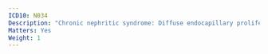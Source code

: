 ```yaml
---
ICD10: N034
Description: "Chronic nephritic syndrome: Diffuse endocapillary proliferative glomerulonephritis"
Matters: Yes
Weight: 1
---
```

